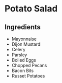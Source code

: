 # Potato Salad

## Ingredients

- Mayonnaise 
- Dijon Mustard
- Celery
- Parsley
- Boiled Eggs
- Chopped Pecans
- Bacon Bits
- Russet Potatoes
